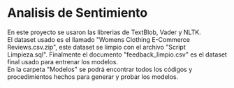 # Analisis de Sentimiento
En este proyecto se usaron las librerias de TextBlob, Vader y NLTK.\
El dataset usado es el llamado "Womens Clothing E-Commerce Reviews.csv.zip", este dataset se limpio con el archivo "Script Limpieza.sql". Finalmente el documento "feedback_limpio.csv" es el dataset final usado para entrenar los modelos.\
En la carpeta "Modelos" se podrá encontrar todos los códigos y procedimientos hechos para generar y probar los modelos.
